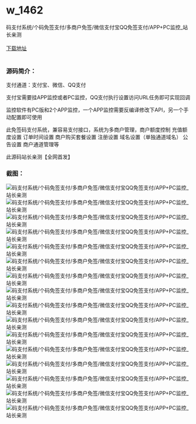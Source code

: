 # w_1462
码支付系统/个码免签支付/多商户免签/微信支付宝QQ免签支付/APP+PC监控_站长亲测
<br/></br>
[下载地址](https://www.uuid2.com/1462.html "下载地址")
<br/></br>
<h3>源码简介：</h3>
<p>支付通道：支付宝、微信、QQ支付<p>
<p>支付宝需要挂APP监控或者PC监控，QQ支付执行设置访问URL任务即可实现回调<p>
<p>监控软件有PC版和2个APP监控，一个APP监控需要反编译修改下API，另一个手动配置即可使用<p>
<p>此免签码支付系统，兼容易支付接口，系统为多商户管理，商户额度控制 充值额度设置 订单时间设置 商户购买套餐设置 注册设置 域名设置（单独通道域名） 公告设置 商户通道管理等<p>
<p>此源码站长亲测【全网首发】<p>
<h3>截图：</h3>
<img src="https://www.uuid2.com/wp-content/uploads/img/202108/85484ca370.png" alt="码支付系统/个码免签支付/多商户免签/微信支付宝QQ免签支付/APP+PC监控_站长亲测"><img src="https://www.uuid2.com/wp-content/uploads/img/202108/40546dd136.png" alt="码支付系统/个码免签支付/多商户免签/微信支付宝QQ免签支付/APP+PC监控_站长亲测"><img src="https://www.uuid2.com/wp-content/uploads/img/202108/0ba142b308.png" alt="码支付系统/个码免签支付/多商户免签/微信支付宝QQ免签支付/APP+PC监控_站长亲测"><img src="https://www.uuid2.com/wp-content/uploads/img/202108/3e6a9d4338.png" alt="码支付系统/个码免签支付/多商户免签/微信支付宝QQ免签支付/APP+PC监控_站长亲测"><img src="https://www.uuid2.com/wp-content/uploads/img/202108/f0826dc818.png" alt="码支付系统/个码免签支付/多商户免签/微信支付宝QQ免签支付/APP+PC监控_站长亲测"><img src="https://www.uuid2.com/wp-content/uploads/img/202108/647c94e786.png" alt="码支付系统/个码免签支付/多商户免签/微信支付宝QQ免签支付/APP+PC监控_站长亲测"><img src="https://www.uuid2.com/wp-content/uploads/img/202108/dec8992129.png" alt="码支付系统/个码免签支付/多商户免签/微信支付宝QQ免签支付/APP+PC监控_站长亲测"><img src="https://www.uuid2.com/wp-content/uploads/img/202108/155a642679.png" alt="码支付系统/个码免签支付/多商户免签/微信支付宝QQ免签支付/APP+PC监控_站长亲测"><img src="https://www.uuid2.com/wp-content/uploads/img/202108/296856e701.png" alt="码支付系统/个码免签支付/多商户免签/微信支付宝QQ免签支付/APP+PC监控_站长亲测"><img src="https://www.uuid2.com/wp-content/uploads/img/202108/296856e918.png" alt="码支付系统/个码免签支付/多商户免签/微信支付宝QQ免签支付/APP+PC监控_站长亲测"><img src="https://www.uuid2.com/wp-content/uploads/img/202108/496799a694.png" alt="码支付系统/个码免签支付/多商户免签/微信支付宝QQ免签支付/APP+PC监控_站长亲测"><img src="https://www.uuid2.com/wp-content/uploads/img/202108/46c4060506.png" alt="码支付系统/个码免签支付/多商户免签/微信支付宝QQ免签支付/APP+PC监控_站长亲测"><img src="https://www.uuid2.com/wp-content/uploads/img/202108/66988e0594.png" alt="码支付系统/个码免签支付/多商户免签/微信支付宝QQ免签支付/APP+PC监控_站长亲测"><img src="https://www.uuid2.com/wp-content/uploads/img/202108/66988e0307.png" alt="码支付系统/个码免签支付/多商户免签/微信支付宝QQ免签支付/APP+PC监控_站长亲测"><img src="https://www.uuid2.com/wp-content/uploads/img/202108/d847d65113.png" alt="码支付系统/个码免签支付/多商户免签/微信支付宝QQ免签支付/APP+PC监控_站长亲测"><img src="https://www.uuid2.com/wp-content/uploads/img/202108/f4c341e340.png" alt="码支付系统/个码免签支付/多商户免签/微信支付宝QQ免签支付/APP+PC监控_站长亲测">
